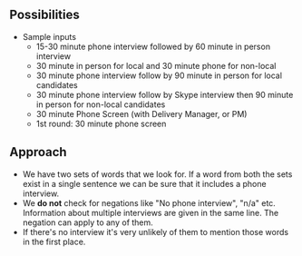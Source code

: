 ## Possibilities

- Sample inputs
    - 15-30 minute phone interview followed by 60 minute in person interview
    - 30 minute in person for local and 30 minute phone for non-local
    - 30 minute phone interview follow by 90 minute in person for local candidates
    - 30 minute phone interview follow by Skype interview then 90 minute in person for non-local candidates
    - 30 minute Phone Screen (with Delivery Manager, or PM)
    - 1st round: 30 minute phone screen


## Approach

- We have two sets of words that we look for. If a word from both the sets exist in a single sentence we can be sure that it includes a phone interview.  
- We **do not** check for negations like "No phone interview", "n/a" etc. Information about multiple interviews are given in the same line. The negation can apply to any of them.  
- If there's no interview it's very unlikely of them to mention those words in the first place.  